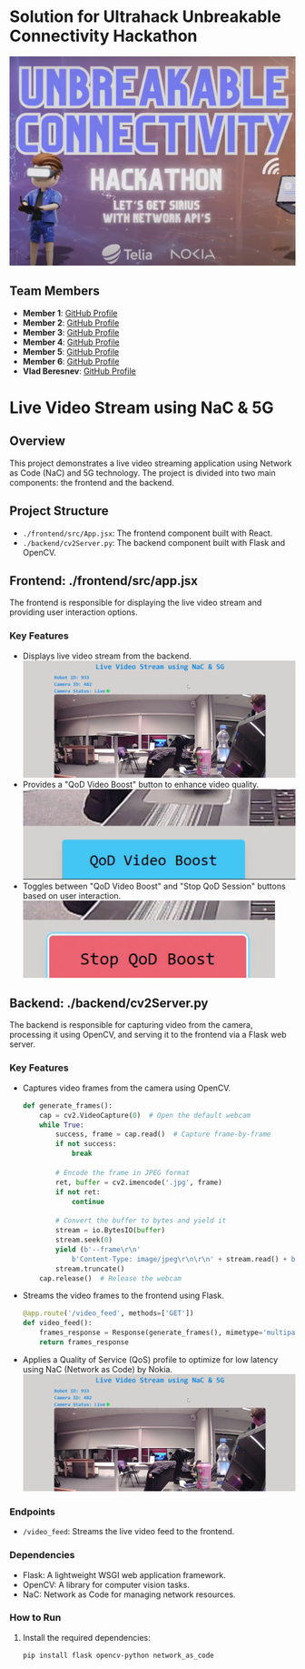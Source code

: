 # Solution for Ultrahack Unbreakable Connectivity Hackathon
![alt text](./assets/image-3.png)

## Team Members
- **Member 1**: [GitHub Profile](https://github.com/member1)
- **Member 2**: [GitHub Profile](https://github.com/member2)
- **Member 3**: [GitHub Profile](https://github.com/member3)
- **Member 4**: [GitHub Profile](https://github.com/member4)
- **Member 5**: [GitHub Profile](https://github.com/member5)
- **Member 6**: [GitHub Profile](https://github.com/member6)
- **Vlad Beresnev**: [GitHub Profile](https://github.com/vlad-beresnev)

# Live Video Stream using NaC & 5G
## Overview
This project demonstrates a live video streaming application using Network as Code (NaC) and 5G technology. The project is divided into two main components: the frontend and the backend.

## Project Structure
- `./frontend/src/App.jsx`: The frontend component built with React.
- `./backend/cv2Server.py`: The backend component built with Flask and OpenCV.

## Frontend: ./frontend/src/app.jsx
The frontend is responsible for displaying the live video stream and providing user interaction options.

### Key Features
- Displays live video stream from the backend.
![alt text](./assets/image.png)
- Provides a "QoD Video Boost" button to enhance video quality.
![alt text](./assets/image-1.png)
- Toggles between "QoD Video Boost" and "Stop QoD Session" buttons based on user interaction.
![alt text](./assets/image-2.png)

## Backend: ./backend/cv2Server.py
The backend is responsible for capturing video from the camera, processing it using OpenCV, and serving it to the frontend via a Flask web server.

### Key Features
- Captures video frames from the camera using OpenCV.
    ```python
    def generate_frames():
        cap = cv2.VideoCapture(0)  # Open the default webcam
        while True:
            success, frame = cap.read()  # Capture frame-by-frame
            if not success:
                break

            # Encode the frame in JPEG format
            ret, buffer = cv2.imencode('.jpg', frame)
            if not ret:
                continue

            # Convert the buffer to bytes and yield it
            stream = io.BytesIO(buffer)
            stream.seek(0)
            yield (b'--frame\r\n'
                b'Content-Type: image/jpeg\r\n\r\n' + stream.read() + b'\r\n')
            stream.truncate()
        cap.release()  # Release the webcam

- Streams the video frames to the frontend using Flask.
    ```python
    @app.route('/video_feed', methods=['GET'])
    def video_feed():
        frames_response = Response(generate_frames(), mimetype='multipart/x-mixed-replace; boundary=frame')
        return frames_response

- Applies a Quality of Service (QoS) profile to optimize for low latency using NaC (Network as Code) by Nokia.
![alt text](./assets/image.png)

### Endpoints
- `/video_feed`: Streams the live video feed to the frontend.

### Dependencies
- Flask: A lightweight WSGI web application framework.
- OpenCV: A library for computer vision tasks.
- NaC: Network as Code for managing network resources.

### How to Run
1. Install the required dependencies:
   ```bash
   pip install flask opencv-python network_as_code